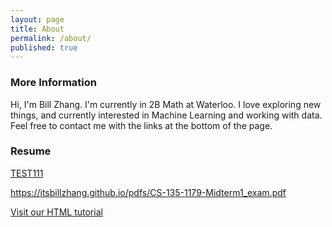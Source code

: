 ```yaml
---
layout: page
title: About
permalink: /about/
published: true
---
```



### More Information

Hi, I'm Bill Zhang. I'm currently in 2B Math at Waterloo. I love exploring new things, and currently interested in Machine Learning and working with data. Feel free to contact me with the links at the bottom of the page.

### Resume

<a href="https://itsbillzhang.github.io/pdfs/CS-135-1179-Midterm1_exam.pdf" target="_blank" type="application/pdf">TEST111</a>

https://itsbillzhang.github.io/pdfs/CS-135-1179-Midterm1_exam.pdf

<a href="https://www.w3schools.com/html/">Visit our HTML tutorial</a>